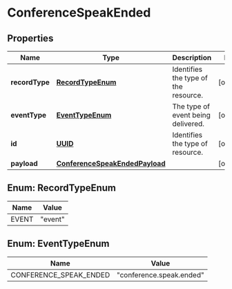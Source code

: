 

# ConferenceSpeakEnded

## Properties

Name | Type | Description | Notes
------------ | ------------- | ------------- | -------------
**recordType** | [**RecordTypeEnum**](#RecordTypeEnum) | Identifies the type of the resource. |  [optional]
**eventType** | [**EventTypeEnum**](#EventTypeEnum) | The type of event being delivered. |  [optional]
**id** | [**UUID**](UUID.md) | Identifies the type of resource. |  [optional]
**payload** | [**ConferenceSpeakEndedPayload**](ConferenceSpeakEndedPayload.md) |  |  [optional]



## Enum: RecordTypeEnum

Name | Value
---- | -----
EVENT | &quot;event&quot;



## Enum: EventTypeEnum

Name | Value
---- | -----
CONFERENCE_SPEAK_ENDED | &quot;conference.speak.ended&quot;



